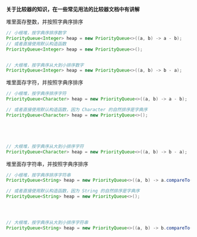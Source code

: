 

**关于比较器的知识，在一些常见用法的比较器文档中有讲解**



堆里面存整数，并按照字典序排序



```java
// 小根堆，按字典序排序数字
PriorityQueue<Integer> heap = new PriorityQueue<>((a, b) -> a - b);
// 或者直接使用默认构造函数
PriorityQueue<Integer> heap = new PriorityQueue<>();


// 大根堆，按字典序从大到小排序数字
PriorityQueue<Integer> heap = new PriorityQueue<>((a, b) -> b - a);
```







堆里面存字符，并按照字典序排序



```java
// 小根堆，按字典序排序字符
PriorityQueue<Character> heap = new PriorityQueue<>((a, b) -> a - b);

// 或者直接使用默认构造函数，因为 Character 的自然排序是字典序
PriorityQueue<Character> heap = new PriorityQueue<>();





// 大根堆，按字典序从大到小排序字符
PriorityQueue<Character> heap = new PriorityQueue<>((a, b) -> b - a);

```







堆里面存字符串，并按照字典序排序

```java
// 小根堆，按字典序排序字符串
PriorityQueue<String> heap = new PriorityQueue<>((a, b) -> a.compareTo(b));

// 或者直接使用默认构造函数，因为 String 的自然排序是字典序
PriorityQueue<String> heap = new PriorityQueue<>();




// 大根堆，按字典序从大到小排序字符串
PriorityQueue<String> heap = new PriorityQueue<>((a, b) -> b.compareTo(a));

```


